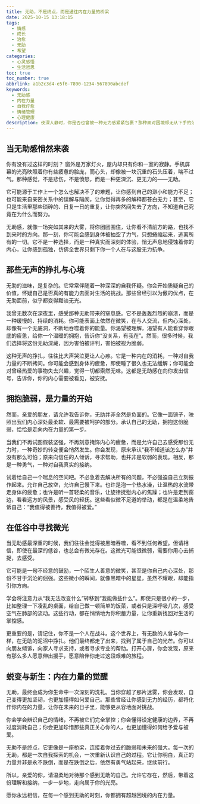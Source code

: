 ```yaml
---
title: 无助，不是终点，而是通往内在力量的桥梁
date: 2025-10-15 13:18:15
tags:
  - 情感
  - 成长
  - 治愈
  - 无助
  - 希望
categories:
  - 心灵感悟
  - 生活哲思
toc: true
toc_number: true
abbrlink: a1b2c3d4-e5f6-7890-1234-567890abcdef
keywords:
  - 无助感
  - 内在力量
  - 自我疗愈
  - 情绪管理
  - 心理健康
description: 夜深人静时，你是否也曾被一种无力感紧紧包裹？那种面对困境却无从下手的茫然，那种渴望被理解却又难以言说的孤独，我们都曾体会。这篇文章，不讲故事，只与你分享那些关于无助的真实心境，以及我们如何在最深的低谷里，温柔地拥抱自己，并最终找到那份属于自己的内在力量。
---
```


## 当无助感悄然来袭

你有没有过这样的时刻？
窗外是万家灯火，屋内却只有你和一室的寂静。手机屏幕的光亮映照着你有些疲惫的脸庞，而心头，却像被一块沉重的石头压着，喘不过气。那种感觉，不是悲伤，不是愤怒，而是一种更深沉、更无力的——无助。

它可能源于工作上一个怎么也解决不了的难题，让你感到自己的渺小和能力不足；也可能来自亲密关系中的误解与隔阂，让你觉得再多的解释都苍白无力；甚至，它只是生活里那些琐碎的、日复一日的重复，让你突然间失去了方向，不知道自己究竟在为什么而努力。

无助感，就像一场突如其来的大雾，将你团团围住，让你看不清前方的路，也找不到来时的方向。那一刻，你可能会感到身体被抽空了力气，只想蜷缩起来，逃离所有的一切。它不是一种选择，而是一种真实而深刻的体验，悄无声息地侵蚀着你的内心，让你感到孤独，仿佛全世界只剩下你一个人在与这股无力抗争。

## 那些无声的挣扎与心境

无助的滋味，是复杂的。它常常伴随着一种深深的自我怀疑。你会开始质疑自己的价值，怀疑自己是否真的有能力去面对生活的挑战。那些曾经引以为傲的优点，在无助面前，似乎都变得黯淡无光。

我曾无数次在深夜里，感受那种无助带来的窒息感。它不是轰轰烈烈的崩溃，而是一种缓慢的、持续的消耗。你可能表面上依然在微笑，在与人交流，但内心深处，却像有一个无底洞，不断地吞噬着你的能量。你渴望被理解，渴望有人能看穿你眼底的疲惫，给你一个温暖的拥抱，告诉你“没关系，有我在”。然而，很多时候，我们选择将这份无助深藏，因为害怕被评判，害怕被视为脆弱。

这种无声的挣扎，往往比大声哭泣更让人心疼。它是一种内在的消耗，一种对自我力量的不断拷问。你可能会感到身体的疲惫，即使睡了很久也无法缓解；你可能会对曾经热爱的事物失去兴趣，觉得一切都索然无味。这都是无助感在向你发出信号，告诉你，你的内心需要被看见，被安抚。

## 拥抱脆弱，是力量的开始

然而，亲爱的朋友，请允许我告诉你，无助并非全然是负面的。它像一面镜子，映照出我们内心深处最柔软、最需要被呵护的部分。承认自己的无助，拥抱这份脆弱，恰恰是走向内在力量的第一步。

当我们不再试图假装坚强，不再刻意掩饰内心的疲惫，而是允许自己去感受那份无力时，一种奇妙的转变便会悄然发生。你会发现，原来承认“我不知道该怎么办”并没有那么可怕；原来向信任的人倾诉，寻求帮助，也并非是软弱的表现。相反，那是一种勇气，一种对自我真实的接纳。

试着给自己一个喘息的空间吧。不必急着去解决所有的问题，不必强迫自己立刻振作起来。允许自己放空，允许自己慢下来。也许是泡一个热水澡，让温热的水流带走身体的疲惫；也许是听一首轻柔的音乐，让旋律抚慰内心的焦躁；也许是走到窗边，看看远方的风景，感受风的轻抚。这些看似微不足道的举动，都是在温柔地告诉自己：“我值得被善待，我值得被爱。”

## 在低谷中寻找微光

当无助感最深重的时候，我们往往会觉得被黑暗吞噬，看不到任何希望。但请相信，即使在最深的低谷，也总会有微光存在。这微光可能很微弱，需要你用心去捕捉，去感受。

它可能是一句不经意的鼓励，一个陌生人善意的微笑，甚至是你自己内心深处，那份不甘于沉沦的倔强。这些微小的瞬间，就像黑暗中的星星，虽然不耀眼，却能指引你方向。

学会将注意力从“我无法改变什么”转移到“我能做些什么”。即使只是很小的一步，比如整理一下凌乱的桌面，给自己做一顿简单的饭菜，或者只是深呼吸几次，感受空气在肺部的流动。这些行动，都在悄悄地为你积蓄力量，让你重新找回对生活的掌控感。

更重要的是，请记住，你不是一个人在战斗。这个世界上，有无数的人曾与你一样，在无助的泥沼中挣扎。他们最终都走了出来，找到了属于自己的光芒。你可以向朋友倾诉，向家人寻求支持，或者寻求专业的帮助。打开心扉，你会发现，原来有那么多人愿意伸出援手，愿意陪伴你走过这段艰难的旅程。

## 蜕变与新生：内在力量的觉醒

无助，最终会成为你生命中一次深刻的洗礼。当你穿越了那片迷雾，你会发现，自己变得更加坚韧，也更加懂得如何爱自己。那些曾经让你感到无力的经历，都将化作你内在的力量，让你在未来的日子里，能够更从容地面对挑战。

你会学会辨识自己的情绪，不再被它们完全掌控；你会懂得设定健康的边界，不再过度消耗自己；你会更加珍惜那些真正关心你的人，也更加懂得如何给予爱与被爱。

无助不是终点，它更像是一座桥梁，连接着你过去的脆弱和未来的强大。每一次的无助，都是一次自我探索的机会，一次重新认识自己的过程。它让你明白，真正的力量并非是永不跌倒，而是在跌倒之后，依然有勇气站起来，继续前行。

所以，亲爱的你，请温柔地对待那个感到无助的自己。允许它存在，然后，带着这份理解和接纳，一步一步地，走向属于你的光亮。

愿你永远相信，在每一个感到无助的时刻，你都拥有超越困境的内在力量。